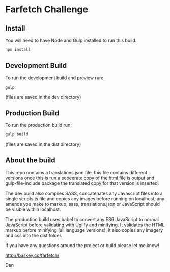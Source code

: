 # Farfetch Challenge

## Install
You will need to have Node and Gulp installed to run this build.
```sh
npm install
```
## Development Build
To run the development build and preview run:

```sh
gulp
```

(files are saved in the dev directory)

## Production Build
To run the production build run:
```sh
gulp build
```
(files are saved in the dist directory)

## About the build

This repo contains a translations.json file, this file contains different versions once this is run a sepeerate copy of the html file is output and gulp-file-include package the translated copy for that version is inserted.

The dev build also compiles SASS, concatenates any Javascript files into a single scripts.js file and copies any images before running on localhost, any amends you make to markup, sass, translations.json or JavaScript should be visible within localhost.

The production build uses babel to convert any ES6 JavaScript to normal JavaScript before validating with Uglify and minifying. It validates the HTML markup before minifying (all language versions), it also copies any imagery and css into the dist folder.

If you have any questions around the project or build please let me know!

http://baskey.co/farfetch/

Dan
